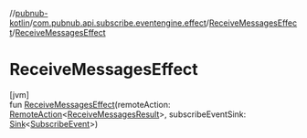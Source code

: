 //[pubnub-kotlin](../../../index.md)/[com.pubnub.api.subscribe.eventengine.effect](../index.md)/[ReceiveMessagesEffect](index.md)/[ReceiveMessagesEffect](-receive-messages-effect.md)

# ReceiveMessagesEffect

[jvm]\
fun [ReceiveMessagesEffect](-receive-messages-effect.md)(remoteAction: [RemoteAction](../../com.pubnub.api.endpoints.remoteaction/-remote-action/index.md)&lt;[ReceiveMessagesResult](../-receive-messages-result/index.md)&gt;, subscribeEventSink: [Sink](../../com.pubnub.api.eventengine/-sink/index.md)&lt;[SubscribeEvent](../../com.pubnub.api.subscribe.eventengine.event/-subscribe-event/index.md)&gt;)
